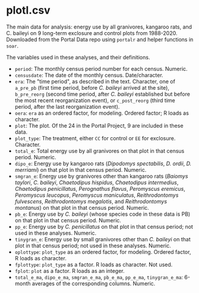 # plotl.csv

The main data for analysis: energy use by all granivores, kangaroo rats, and C. baileyi on 9 long-term exclosure and control plots from 1988-2020. Downloaded from the Portal Data repo using `portalr` and helper functions in `soar`.

The variables used in these analyses, and their definitions.

- `period`: The monthly census period number for each census. Numeric.
- `censusdate`: The date of the monthly census. Date/character.
- `era`: The "time period", as described in the text. Character, one of `a_pre_pb` (first time period, before *C. baileyi* arrived at the site), `b_pre_reorg` (second time period, after *C. baileyi* established but before the most recent reorganization event), or `c_post_reorg` (third time period, after the last reorganization event).
- `oera`: `era` as an ordered factor, for modeling. Ordered factor; R loads as character.
- `plot`: The plot. Of the 24 in the Portal Project, 9 are included in these data. 
- `plot_type`: The treatment, either `CC` for control or `EE` for exclosure. Character.
- `total_e`: Total energy use by all granivores on that plot in that census period. Numeric.
- `dipo_e`: Energy use by kangaroo rats (*Dipodomys spectabilis*, *D. ordii*, *D. merriami*) on that plot in that census period.  Numeric.
- `smgran_e`: Energy use by granivores other than kangaroo rats (*Baiomys taylori*, *C. baileyi*, *Chaetodipus hispidus*, *Chaetodipus intermedius*, *Chaetodipus penicillatus*, *Perognathus flavus*, *Peromyscus eremicus*, *Peromyscus leucopus*, *Peromyscus maniculatus*, *Reithrodontomys fulvescens*, *Reithrodontomys megalotis*, and *Reithrodontomys montanus*) on that plot in that census period. Numeric.
- `pb_e`: Energy use by *C. baileyi* (whose species code in these data is PB) on that plot in that census period. Numeric.
- `pp_e`: Energy use by *C. penicillatus* on that plot in that census period; not used in these analyses. Numeric.
- `tinygran_e`: Energy use by small granivores other than *C. baileyi* on that plot in that census period; not used in these analyses. Numeric.
- `oplottype`: `plot_type` as an ordered factor, for modeling. Ordered factor, R loads as character.
- `fplottype`: `plot_type` as a factor. R loads as character. Not used.
- `fplot`: `plot` as a factor. R loads as an integer.
- `total_e_ma`, `dipo_e_ma`, `smgran_e_ma`, `pb_e_ma`, `pp_e_ma`, `tinygran_e_ma`: 6-month averages of the corresponding columns. Numeric.
